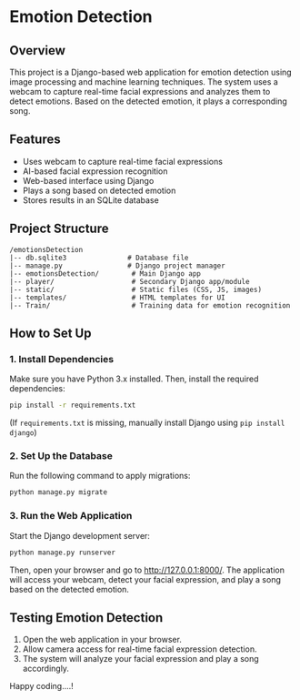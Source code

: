 # Emotion Detection 

## Overview
This project is a Django-based web application for emotion detection using image processing and machine learning techniques. The system uses a webcam to capture real-time facial expressions and analyzes them to detect emotions. Based on the detected emotion, it plays a corresponding song.

## Features
- Uses webcam to capture real-time facial expressions
- AI-based facial expression recognition
- Web-based interface using Django
- Plays a song based on detected emotion
- Stores results in an SQLite database

## Project Structure
```
/emotionsDetection
|-- db.sqlite3               # Database file
|-- manage.py                # Django project manager
|-- emotionsDetection/        # Main Django app
|-- player/                   # Secondary Django app/module
|-- static/                   # Static files (CSS, JS, images)
|-- templates/                # HTML templates for UI
|-- Train/                    # Training data for emotion recognition
```

## How to Set Up
### 1. Install Dependencies
Make sure you have Python 3.x installed. Then, install the required dependencies:
```bash
pip install -r requirements.txt
```
(If `requirements.txt` is missing, manually install Django using `pip install django`)

### 2. Set Up the Database
Run the following command to apply migrations:
```bash
python manage.py migrate
```

### 3. Run the Web Application
Start the Django development server:
```bash
python manage.py runserver
```
Then, open your browser and go to http://127.0.0.1:8000/. The application will access your webcam, detect your facial expression, and play a song based on the detected emotion.

## Testing Emotion Detection
1. Open the web application in your browser.
2. Allow camera access for real-time facial expression detection.
3. The system will analyze your facial expression and play a song accordingly.

Happy coding....!


